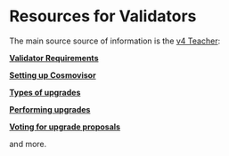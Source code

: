 # Resources for Validators

The main source source of information is the [v4 Teacher](https://v4-teacher.vercel.app):

[**Validator Requirements**](https://v4-teacher.vercel.app/validators/requirements)

[**Setting up Cosmovisor**](https://v4-teacher.vercel.app/validators/cosmovisor)

[**Types of upgrades**](https://v4-teacher.vercel.app/validators/types_of_upgrades)

[**Performing upgrades**](https://v4-teacher.vercel.app/validators/performing_upgrades)

[**Voting for upgrade proposals**](https://v4-teacher.vercel.app/validators/voting_for_upgrade_proposals)

and more.